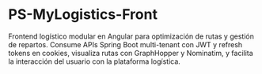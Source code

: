 # PS-MyLogistics-Front
Frontend logístico modular en Angular para optimización de rutas y gestión de repartos. Consume APIs Spring Boot multi-tenant con JWT y refresh tokens en cookies, visualiza rutas con GraphHopper y Nominatim, y facilita la interacción del usuario con la plataforma logística.
